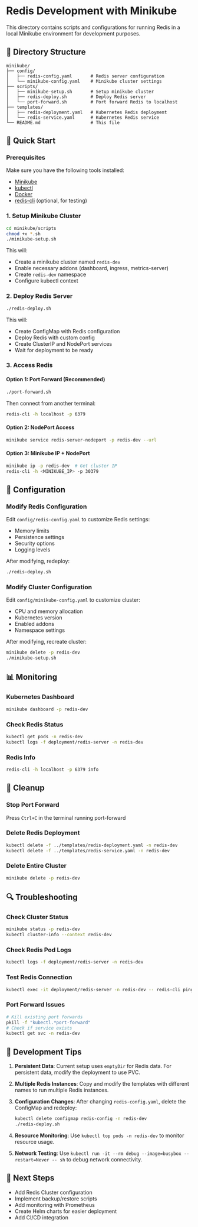 # Redis Development with Minikube

This directory contains scripts and configurations for running Redis in a local Minikube environment for development purposes.

## 📁 Directory Structure

```
minikube/
├── config/
│   ├── redis-config.yaml       # Redis server configuration
│   └── minikube-config.yaml    # Minikube cluster settings
├── scripts/
│   ├── minikube-setup.sh       # Setup minikube cluster
│   ├── redis-deploy.sh         # Deploy Redis server
│   └── port-forward.sh         # Port forward Redis to localhost
├── templates/
│   ├── redis-deployment.yaml   # Kubernetes Redis deployment
│   └── redis-service.yaml      # Kubernetes Redis service
└── README.md                   # This file
```

## 🚀 Quick Start

### Prerequisites

Make sure you have the following tools installed:
- [Minikube](https://minikube.sigs.k8s.io/docs/start/)
- [kubectl](https://kubernetes.io/docs/tasks/tools/)
- [Docker](https://docs.docker.com/get-docker/)
- [redis-cli](https://redis.io/docs/getting-started/installation/) (optional, for testing)

### 1. Setup Minikube Cluster

```bash
cd minikube/scripts
chmod +x *.sh
./minikube-setup.sh
```

This will:
- Create a minikube cluster named `redis-dev`
- Enable necessary addons (dashboard, ingress, metrics-server)
- Create `redis-dev` namespace
- Configure kubectl context

### 2. Deploy Redis Server

```bash
./redis-deploy.sh
```

This will:
- Create ConfigMap with Redis configuration
- Deploy Redis with custom config
- Create ClusterIP and NodePort services
- Wait for deployment to be ready

### 3. Access Redis

#### Option 1: Port Forward (Recommended)
```bash
./port-forward.sh
```

Then connect from another terminal:
```bash
redis-cli -h localhost -p 6379
```

#### Option 2: NodePort Access
```bash
minikube service redis-server-nodeport -p redis-dev --url
```

#### Option 3: Minikube IP + NodePort
```bash
minikube ip -p redis-dev  # Get cluster IP
redis-cli -h <MINIKUBE_IP> -p 30379
```

## 🔧 Configuration

### Modify Redis Configuration

Edit `config/redis-config.yaml` to customize Redis settings:
- Memory limits
- Persistence settings
- Security options
- Logging levels

After modifying, redeploy:
```bash
./redis-deploy.sh
```

### Modify Cluster Configuration

Edit `config/minikube-config.yaml` to customize cluster:
- CPU and memory allocation
- Kubernetes version
- Enabled addons
- Namespace settings

After modifying, recreate cluster:
```bash
minikube delete -p redis-dev
./minikube-setup.sh
```

## 📊 Monitoring

### Kubernetes Dashboard
```bash
minikube dashboard -p redis-dev
```

### Check Redis Status
```bash
kubectl get pods -n redis-dev
kubectl logs -f deployment/redis-server -n redis-dev
```

### Redis Info
```bash
redis-cli -h localhost -p 6379 info
```

## 🧹 Cleanup

### Stop Port Forward
Press `Ctrl+C` in the terminal running port-forward

### Delete Redis Deployment
```bash
kubectl delete -f ../templates/redis-deployment.yaml -n redis-dev
kubectl delete -f ../templates/redis-service.yaml -n redis-dev
```

### Delete Entire Cluster
```bash
minikube delete -p redis-dev
```

## 🔍 Troubleshooting

### Check Cluster Status
```bash
minikube status -p redis-dev
kubectl cluster-info --context redis-dev
```

### Check Redis Pod Logs
```bash
kubectl logs -f deployment/redis-server -n redis-dev
```

### Test Redis Connection
```bash
kubectl exec -it deployment/redis-server -n redis-dev -- redis-cli ping
```

### Port Forward Issues
```bash
# Kill existing port forwards
pkill -f "kubectl.*port-forward"
# Check if service exists
kubectl get svc -n redis-dev
```

## 📝 Development Tips

1. **Persistent Data**: Current setup uses `emptyDir` for Redis data. For persistent data, modify the deployment to use PVC.

2. **Multiple Redis Instances**: Copy and modify the templates with different names to run multiple Redis instances.

3. **Configuration Changes**: After changing `redis-config.yaml`, delete the ConfigMap and redeploy:
   ```bash
   kubectl delete configmap redis-config -n redis-dev
   ./redis-deploy.sh
   ```

4. **Resource Monitoring**: Use `kubectl top pods -n redis-dev` to monitor resource usage.

5. **Network Testing**: Use `kubectl run -it --rm debug --image=busybox --restart=Never -- sh` to debug network connectivity.

## 🎯 Next Steps

- Add Redis Cluster configuration
- Implement backup/restore scripts
- Add monitoring with Prometheus
- Create Helm charts for easier deployment
- Add CI/CD integration
